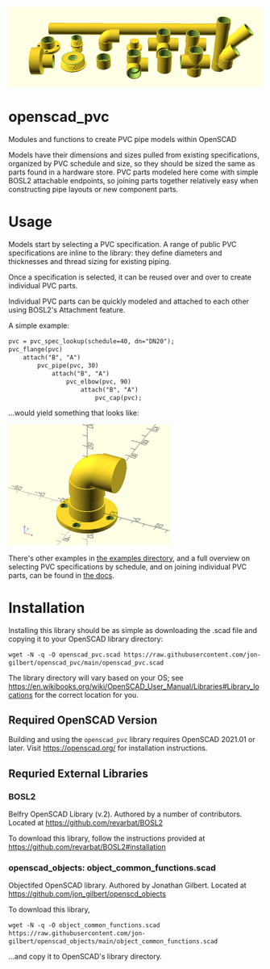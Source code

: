 ![](docs/images/header.png)

# openscad_pvc
Modules and functions to create PVC pipe models within OpenSCAD

Models have their dimensions and sizes pulled from existing specifications, organized by PVC schedule and size, so they should be sized the same as parts found in a hardware store. PVC parts modeled here come with simple BOSL2 attachable endpoints, so joining parts together relatively easy when constructing pipe layouts or new component parts.

# Usage

Models start by selecting a PVC specification. A range of public PVC specifications are inline to the library: they define diameters and thicknesses and thread sizing for existing piping. 

Once a specification is selected, it can be reused over and over to create individual PVC parts. 

Individual PVC parts can be quickly modeled and attached to each other using BOSL2's Attachment feature. 

A simple example:

```
pvc = pvc_spec_lookup(schedule=40, dn="DN20");
pvc_flange(pvc)
    attach("B", "A")
        pvc_pipe(pvc, 30)
            attach("B", "A")
                pvc_elbow(pvc, 90)
                    attach("B", "A")
                        pvc_cap(pvc);
```
...would yield something that looks like:

![](docs/images/openscad_pvc/section-pvc-component-part-modules_fig1.png)

There's other examples in [the examples directory](examples/), and a full overview on selecting PVC specifications by schedule, and on joining individual PVC parts, can be found in [the docs](docs/openscad_pvc.scad.md).

# Installation

Installing this library should be as simple as downloading the .scad file and copying it to your OpenSCAD library directory:
```
wget -N -q -O openscad_pvc.scad https://raw.githubusercontent.com/jon-gilbert/openscad_pvc/main/openscad_pvc.scad
```
The library directory will vary based on your OS; see https://en.wikibooks.org/wiki/OpenSCAD_User_Manual/Libraries#Library_locations for the correct location for you.

## Required OpenSCAD Version
Building and using the `openscad_pvc` library requires OpenSCAD 2021.01 or later. Visit https://openscad.org/ for installation instructions.

## Requried External Libraries

### BOSL2
Belfry OpenSCAD Library (v.2). Authored by a number of contributors. Located at https://github.com/revarbat/BOSL2

To download this library, follow the instructions provided at https://github.com/revarbat/BOSL2#installation

### openscad_objects: object_common_functions.scad
Objectifed OpenSCAD library. Authored by Jonathan Gilbert. Located at https://github.com/jon_gilbert/openscd_objects 

To download this library, 
```
wget -N -q -O object_common_functions.scad https://raw.githubusercontent.com/jon-gilbert/openscad_objects/main/object_common_functions.scad
```
...and copy it to OpenSCAD's library directory.



